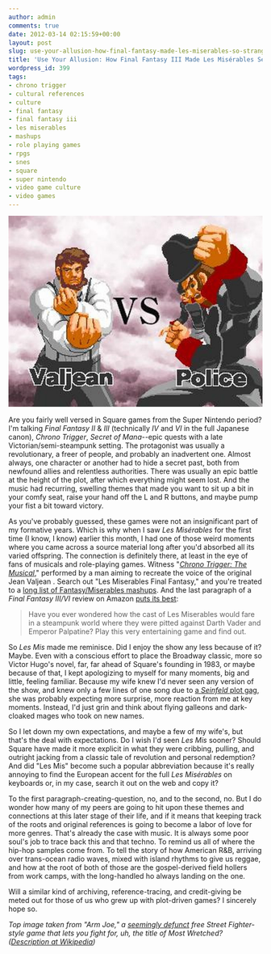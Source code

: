 ```yaml
---
author: admin
comments: true
date: 2012-03-14 02:15:59+00:00
layout: post
slug: use-your-allusion-how-final-fantasy-made-les-miserables-so-strange
title: 'Use Your Allusion: How Final Fantasy III Made Les Misérables Seem So Strange'
wordpress_id: 399
tags:
- chrono trigger
- cultural references
- culture
- final fantasy
- final fantasy iii
- les miserables
- mashups
- role playing games
- rpgs
- snes
- square
- super nintendo
- video game culture
- video games
---
```


![Screen from Arm Joe 2D computer game](/assets/uploads/2012/03/armjoe.jpg)



Are you fairly well versed in Square games from the Super Nintendo period? I'm talking _Final Fantasy II_ & _III_ (technically _IV_ and _VI_ in the full Japanese canon), _Chrono Trigger_, _Secret of Mana_--epic quests with a late Victorian/semi-steampunk setting. The protagonist was usually a revolutionary, a freer of people, and probably an inadvertent one. Almost always, one character or another had to hide a secret past, both from newfound allies and relentless authorities. There was usually an epic battle at the height of the plot, after which everything might seem lost. And the music had recurring, swelling themes that made you want to sit up a bit in your comfy seat, raise your hand off the L and R buttons, and maybe pump your fist a bit toward victory.





As you've probably guessed, these games were not an insignificant part of my formative years. Which is why when I saw _Les Misérables_ for the first time (I know, I know) earlier this month, I had one of those weird moments where you came across a source material long after you'd absorbed all its varied offspring. The connection is definitely there, at least in the eye of fans of musicals and role-playing games. Witness "[_Chrono Trigger: The Musical_](http://www.youtube.com/watch?v=jNIoWgrAxMo)," performed by a man aiming to recreate the voice of the original Jean Valjean . Search out "Les Miserables Final Fantasy," and you're treated to a [long list of Fantasy/Miserables mashups](http://www.youtube.com/results?search_query=les%20miserables%20final%20fantasy). And the last paragraph of a _Final Fantasy III/VI_ review on Amazon [puts its best](http://www.amazon.com/review/R21U978QPXKFFE):





> 
  
> 
> Have you ever wondered how the cast of Les Miserables would fare in a steampunk world where they were pitted against Darth Vader and Emperor Palpatine? Play this very entertaining game and find out.
> 
> 






So _Les Mis_ made me reminisce. Did I enjoy the show any less because of it? Maybe. Even with a conscious effort to place the Broadway classic, more so Victor Hugo's novel, far, far ahead of Square's founding in 1983, or maybe because of that, I kept apologizing to myself for many moments, big and little, feeling familiar. Because my wife knew I'd never seen any version of the show, and knew only a few lines of one song due to [a _Seinfeld_ plot gag](http://en.wikipedia.org/wiki/The_Jacket_(Seinfeld)), she was probably expecting more surprise, more reaction from me at key moments. Instead, I'd just grin and think about flying galleons and dark-cloaked mages who took on new names.





So I let down my own expectations, and maybe a few of my wife's, but that's the deal with expectations. Do I wish I'd seen _Les Mis_ sooner? Should Square have made it more explicit in what they were cribbing, pulling, and outright jacking from a classic tale of revolution and personal redemption? And did "Les Mis" become such a popular abbreviation because it's really annoying to find the European accent for the full _Les Misérables_ on keyboards or, in my case, search it out on the web and copy it?





To the first paragraph-creating-question, no, and to the second, no. But I do wonder how many of my peers are going to hit upon these themes and connections at this later stage of their life, and if it means that keeping track of the roots and original references is going to become a labor of love for more genres. That's already the case with music. It is always some poor soul's job to trace back this and that techno. To remind us all of where the hip-hop samples come from. To tell the story of how American R&B, arriving over trans-ocean radio waves, mixed with island rhythms to give us reggae, and how at the root of both of those are the gospel-derived field hollers from work camps, with the long-handled ho always landing on the one.





Will a similar kind of archiving, reference-tracing, and credit-giving be meted out for those of us who grew up with plot-driven games? I sincerely hope so.



_Top image taken from "Arm Joe," a [seemingly defunct](http://www.lesmisgame.com/arm_joe.html) free _Street Fighter_-style game that lets you fight for, uh, the title of Most Wretched? ([Description at Wikipedia](http://en.wikipedia.org/wiki/Les_Mis%C3%A9rables#Games))_
